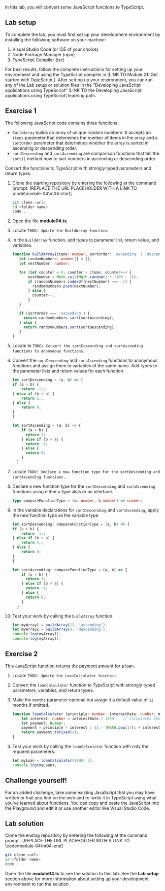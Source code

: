 In this lab, you will convert some JavaScript functions to TypeScript.

## Lab setup

To complete the lab, you must first set up your development environment by installing the following software on your machine:

1. Visual Studio Code (or IDE of your choice)
2. Node Package Manager (npm)
3. TypeScript Compiler (tsc)

For best results, follow the complete instructions for setting up your environment and using the TypeScript compiler in [LINK TO Module 01: Get started with TypeScript ]. After setting up your environment, you can run any of the Lab setup or solution files in the "Developing JavaScript applications using TypeScript" [LINK TO the Developing JavaScript applications using TypeScript] learning path.

## Exercise 1

The following JavaScript code contains three functions:

- `BuildArray` builds an array of unique random numbers. It accepts an `items` parameter that determines the number of items in the array and a `sortOrder` parameter that determines whether the array is sorted in ascending or descending order.
- `sortDescending` and `sortAscending` are comparison functions that tell the `sort()` method how to sort numbers in ascending or descending order.

Convert the functions to TypeScript with strongly typed parameters and return types.

1. Clone the starting repository by entering the following at the command prompt. [REPLACE THE URL PLACEHOLDER WITH A LINK TO \code\module-04\m04-start] 

   ```bash
   git clone <url>
   cd <folder name>
   code .
   ```

1. Open the file **module04.ts**.
1. Locate `TODO: Update the BuildArray function`. 
1. In the `BuildArray` function, add types to parameter list, return value, and variables.

    ```typescript
    function buildArray(items: number, sortOrder: 'ascending' | 'descending'): number[] {
       let randomNumbers: number[] = [];
       let nextNumber: number;

       for (let counter = 0; counter < items; counter++) {
           nextNumber = Math.ceil(Math.random() * (100 - 1));
           if (randomNumbers.indexOf(nextNumber) === -1) {
             randomNumbers.push(nextNumber);
           } else {
             counter--;
           }
       }

       if (sortOrder === 'ascending') {
         return randomNumbers.sort(sortAscending);
       } else {
         return randomNumbers.sort(sortDescending);
       }
   }
   ```

1. Locate to `TODO: Convert the sortDescending and sortAscending functions to anonymous functions`. 
1. Convert the `sortDescending` and `sortAscending` functions to anonymous functions and assign them to variables of the same name. Add types to the parameter lists and return values for each function.

   ```typescript
   let sortDescending = (a, b) => {
   if (a > b) {
       return -1;;
   } else if (b > a) {
       return 1;;
   } else {
       return 0;
   }
   }

   let sortAscending = (a, b) => {
       if (a > b) {
         return 1;
       } else if (b > a) {
         return -1;
       } else {
         return 0;
       }
     }
   ```

1. Locate `TODO: Declare a new function type for the sortDescending and sortAscending functions.`.
1. Declare a new function type for the `sortDescending` and `sortAscending` functions using either a type alias or an interface. 

   ```typescript
   type compareFunctionType = (a: number, b:number) => number;
   ```

1. In the variable declarations for `sortDescending` and `sortAscending`, apply the new function type as the variable type.

   ```typescript
   let sortDescending: compareFunctionType = (a, b) => {
   if (a > b) {
       return -1;;
   } else if (b > a) {
       return 1;;
   } else {
       return 0;
   }
   }

   let sortAscending: compareFunctionType = (a, b) => {
       if (a > b) {
         return 1;
       } else if (b > a) {
         return -1;
       } else {
         return 0;
       }
     }
   ```

1. Test your work by calling the `buildArray` function.

   ```typescript
   let myArray1 = buildArray(12, 'ascending');
   let myArray2 = buildArray(8, 'descending');
   console.log(myArray1);
   console.log(myArray2);
   ```

## Exercise 2

This JavaScript function returns the payment amount for a loan.

1. Locate `TODO: Update the LoanCalculator function`.
1. Convert the `loanCalculator` function to TypeScript with strongly typed parameters, variables, and return types.
1. Make the `months` parameter optional but assign it a default value of `12` months if omitted.

   ```typescript
   function loanCalculator (principle: number, interestRate: number, months = 12): string {
       let interest: number = interestRate / 1200;   // Calculates the monthly interest rate 
       let payment; Number;
       payment = principle * interest / (1 - (Math.pow(1/(1 + interest), months)));
       return payment.toFixed(2);
   }
   ```
1. Test your work by calling the `loanCalculator` function with only the required parameters.

   ```typescript
   let myLoan = loanCalculator(1000, 5);
   console.log(myLoan);
   ```

## Challenge yourself!

For an added challenge, take some existing JavaScript that you may have written or that you find on the web and re-write it in TypeScript using what you've learned about functions. You can copy and paste the JavaScript into the Playground and edit it or use another editor like Visual Studio Code.

## Lab solution

Clone the ending repository by entering the following at the command prompt. [REPLACE THE URL PLACEHOLDER WITH A LINK TO \code\module-04\m04-end] 

```bash
git clone <url>
cd <folder name>
code .
```

Open the file **module04.ts** to see the solution to this lab. See the **Lab setup** section above for more information about setting up your development environment to run the solution.
